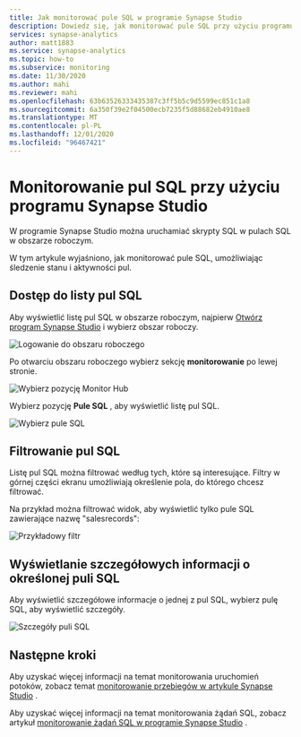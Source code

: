 ```yaml
---
title: Jak monitorować pule SQL w programie Synapse Studio
description: Dowiedz się, jak monitorować pule SQL przy użyciu programu Synapse Studio.
services: synapse-analytics
author: matt1883
ms.service: synapse-analytics
ms.topic: how-to
ms.subservice: monitoring
ms.date: 11/30/2020
ms.author: mahi
ms.reviewer: mahi
ms.openlocfilehash: 63b63526333435387c3ff5b5c9d5599ec851c1a8
ms.sourcegitcommit: 6a350f39e2f04500ecb7235f5d88682eb4910ae8
ms.translationtype: MT
ms.contentlocale: pl-PL
ms.lasthandoff: 12/01/2020
ms.locfileid: "96467421"
---
```

# <a name="use-synapse-studio-to-monitor-your-sql-pools"></a>Monitorowanie pul SQL przy użyciu programu Synapse Studio

W programie Synapse Studio można uruchamiać skrypty SQL w pulach SQL w obszarze roboczym.

W tym artykule wyjaśniono, jak monitorować pule SQL, umożliwiając śledzenie stanu i aktywności pul.

## <a name="access-sql-pools-list"></a>Dostęp do listy pul SQL

Aby wyświetlić listę pul SQL w obszarze roboczym, najpierw [Otwórz program Synapse Studio](https://web.azuresynapse.net/) i wybierz obszar roboczy.

![Logowanie do obszaru roboczego](./media/common/login-workspace.png)

Po otwarciu obszaru roboczego wybierz sekcję **monitorowanie** po lewej stronie.

![Wybierz pozycję Monitor Hub](./media/common/left-nav.png)

Wybierz pozycję **Pule SQL** , aby wyświetlić listę pul SQL.

 ![Wybierz pule SQL](./media/how-to-monitor-sql-pools/monitor-hub-nav-sql-pools.png)

## <a name="filter-your-sql-pools"></a>Filtrowanie pul SQL

Listę pul SQL można filtrować według tych, które są interesujące. Filtry w górnej części ekranu umożliwiają określenie pola, do którego chcesz filtrować.

Na przykład można filtrować widok, aby wyświetlić tylko pule SQL zawierające nazwę "salesrecords":

![Przykładowy filtr](./media/how-to-monitor-sql-pools/filter-example.png)

## <a name="view-details-about-a-specific-sql-pool"></a>Wyświetlanie szczegółowych informacji o określonej puli SQL

Aby wyświetlić szczegółowe informacje o jednej z pul SQL, wybierz pulę SQL, aby wyświetlić szczegóły.

![Szczegóły puli SQL](./media/how-to-monitor-sql-pools/sql-pool-details.png)

## <a name="next-steps"></a>Następne kroki

Aby uzyskać więcej informacji na temat monitorowania uruchomień potoków, zobacz temat [monitorowanie przebiegów w artykule Synapse Studio](how-to-monitor-pipeline-runs.md) . 

Aby uzyskać więcej informacji na temat monitorowania żądań SQL, zobacz artykuł [monitorowanie żądań SQL w programie Synapse Studio](how-to-monitor-sql-requests.md) .